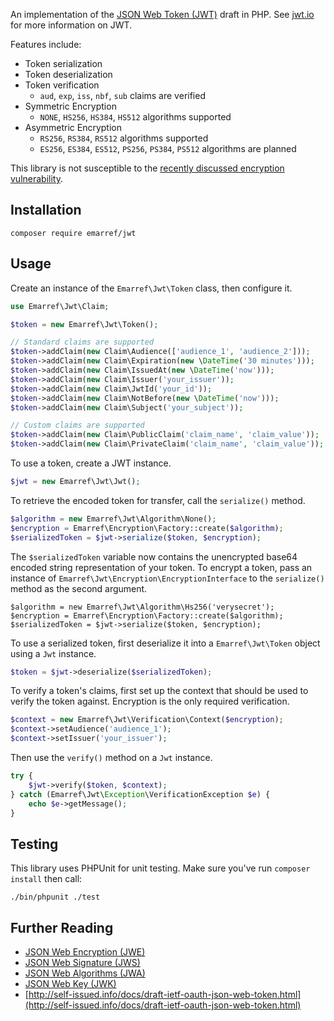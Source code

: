 An implementation of the [JSON Web Token (JWT)](https://tools.ietf.org/html/draft-ietf-oauth-json-web-token-30) draft in PHP. See [jwt.io](http://jwt.io/) for more information on JWT.

Features include:

- Token serialization
- Token deserialization
- Token verification
    - `aud`, `exp`, `iss`, `nbf`, `sub` claims are verified
- Symmetric Encryption
    - `NONE`, `HS256`, `HS384`, `HS512` algorithms supported
- Asymmetric Encryption
    - `RS256`, `RS384`, `RS512` algorithms supported
    - `ES256`, `ES384`, `ES512`, `PS256`, `PS384`, `PS512` algorithms are planned

This library is not susceptible to the [recently discussed encryption vulnerability](https://auth0.com/blog/2015/03/31/critical-vulnerabilities-in-json-web-token-libraries/).

## Installation

```
composer require emarref/jwt
```

## Usage

Create an instance of the `Emarref\Jwt\Token` class, then configure it.

```php
use Emarref\Jwt\Claim;

$token = new Emarref\Jwt\Token();

// Standard claims are supported
$token->addClaim(new Claim\Audience(['audience_1', 'audience_2']));
$token->addClaim(new Claim\Expiration(new \DateTime('30 minutes')));
$token->addClaim(new Claim\IssuedAt(new \DateTime('now')));
$token->addClaim(new Claim\Issuer('your_issuer'));
$token->addClaim(new Claim\JwtId('your_id'));
$token->addClaim(new Claim\NotBefore(new \DateTime('now')));
$token->addClaim(new Claim\Subject('your_subject'));

// Custom claims are supported
$token->addClaim(new Claim\PublicClaim('claim_name', 'claim_value'));
$token->addClaim(new Claim\PrivateClaim('claim_name', 'claim_value'));
```

To use a token, create a JWT instance.

```php
$jwt = new Emarref\Jwt\Jwt();
```

To retrieve the encoded token for transfer, call the `serialize()` method.

```php
$algorithm = new Emarref\Jwt\Algorithm\None();
$encryption = Emarref\Encryption\Factory::create($algorithm);
$serializedToken = $jwt->serialize($token, $encryption);
```

The `$serializedToken` variable now contains the unencrypted base64 encoded string representation of your token. To encrypt a token, pass an instance of `Emarref\Jwt\Encryption\EncryptionInterface` to the `serialize()` method as the second argument.

```
$algorithm = new Emarref\Jwt\Algorithm\Hs256('verysecret');
$encryption = Emarref\Encryption\Factory::create($algorithm);
$serializedToken = $jwt->serialize($token, $encryption);
```

To use a serialized token, first deserialize it into a `Emarref\Jwt\Token` object using a `Jwt` instance.

```php
$token = $jwt->deserialize($serializedToken);
```

To verify a token's claims, first set up the context that should be used to verify the token against. Encryption is the only required verification.

```php
$context = new Emarref\Jwt\Verification\Context($encryption);
$context->setAudience('audience_1');
$context->setIssuer('your_issuer');
```

Then use the `verify()` method on a `Jwt` instance.
 
```php
try {
    $jwt->verify($token, $context);
} catch (Emarref\Jwt\Exception\VerificationException $e) {
    echo $e->getMessage();
}
```
## Testing

This library uses PHPUnit for unit testing. Make sure you've run `composer install` then call:
 
```
./bin/phpunit ./test
```

## Further Reading

- [JSON Web Encryption (JWE)](https://tools.ietf.org/html/draft-ietf-jose-json-web-encryption-36)
- [JSON Web Signature (JWS)](https://tools.ietf.org/html/draft-ietf-jose-json-web-signature-36)
- [JSON Web Algorithms (JWA)](https://tools.ietf.org/html/draft-ietf-jose-json-web-algorithms-36)
- [JSON Web Key (JWK)](https://tools.ietf.org/html/draft-ietf-jose-json-web-key-36)
- [http://self-issued.info/docs/draft-ietf-oauth-json-web-token.html](http://self-issued.info/docs/draft-ietf-oauth-json-web-token.html)
